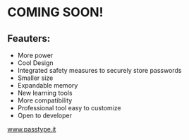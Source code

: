 # COMING SOON!

## Feauters:

  - More power
  - Cool Design
  - Integrated safety measures to securely store passwords
  - Smaller size
  - Expandable memory
  - New learning tools
  - More compatibility
  - Professional tool easy to customize
  - Open to developer
  
  
www.passtype.it
